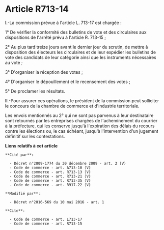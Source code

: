 # Article R713-14

I.-La commission prévue à l'article L. 713-17 est chargée : 

1° De vérifier la conformité des bulletins de vote et des circulaires aux dispositions de l'arrêté prévu à l'article R.
713-15 ; 

2° Au plus tard treize jours avant le dernier jour du scrutin, de mettre à disposition des électeurs les circulaires et de
leur expédier les bulletins de vote des candidats de leur catégorie ainsi que les instruments nécessaires au vote ;

3° D'organiser la réception des votes ; 

4° D'organiser le dépouillement et le recensement des votes ; 

5° De proclamer les résultats. 

II.-Pour assurer ces opérations, le président de la commission peut solliciter le concours de la chambre de commerce et
d'industrie territoriale. 

Les envois mentionnés au 2° qui ne sont pas parvenus à leur destinataire sont retournés par les entreprises chargées de
l'acheminement du courrier à la préfecture, qui les conserve jusqu'à l'expiration des délais du recours contre les élections
ou, le cas échéant, jusqu'à l'intervention d'un jugement définitif sur les contestations.

**Liens relatifs à cet article**

	**Cité par**:

	  - Décret n°2009-1774 du 30 décembre 2009 - art. 2 (V)
	  - Code de commerce - art. A713-10 (V)
	  - Code de commerce - art. R713-13 (V)
	  - Code de commerce - art. R713-21 (V)
	  - Code de commerce - art. R713-35 (V)
	  - Code de commerce - art. R917-22 (V)

	**Modifié par**:

	  - Décret n°2016-569 du 10 mai 2016 - art. 1

	**Cite**:

	  - Code de commerce - art. L713-17
	  - Code de commerce - art. R713-15
